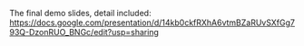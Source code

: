 
The final demo slides, detail included: https://docs.google.com/presentation/d/14kb0ckfRXhA6vtmBZaRUvSXfGg793Q-DzonRUO_BNGc/edit?usp=sharing

    
